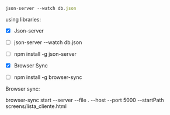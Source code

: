 ```js
json-server --watch db.json
```

using libraries:

-   [x] Json-server
-   [ ] json-server --watch db.json
-   [ ] npm install -g json-server

-   [x] Browser Sync
-   [ ] npm install -g browser-sync

Browser sync:

browser-sync start --server --file . --host --port 5000 --startPath screens/lista_cliente.html
